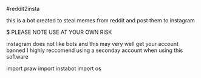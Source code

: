 #reddit2insta

this is a bot created to steal memes from reddit and post them to instagram

$ PLEASE NOTE USE AT YOUR OWN RISK

instagram does not like bots and this may very well get your account banned 
I highly reccomend using a seconday account when using this software 
  
import praw
import instabot
import os
